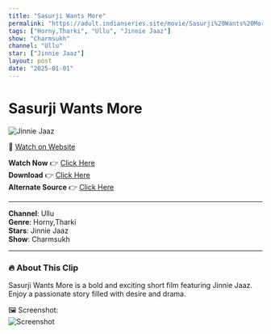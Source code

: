 ```yaml
---
title: "Sasurji Wants More"
permalink: "https://adult.indianseries.site/movie/Sasurji%20Wants%20More"
tags: ["Horny,Tharki", "Ullu", "Jinnie Jaaz"]
show: "Charmsukh"
channel: "Ullu"
star: ["Jinnie Jaaz"]
layout: post
date: "2025-01-01"
---
```


# Sasurji Wants More

![Jinnie Jaaz](https://shorts.desisins.com/wp-content/uploads/2024/03/Charmsukh-Jaane-Anjaane-Jinnie-Jaaz-2-DesiSins.com_.jpg)

🔗 [Watch on Website](https://adult.indianseries.site/movie/Sasurji%20Wants%20More)

**Watch Now** 👉 [Click Here](https://adult.indianseries.site/movie/Sasurji%20Wants%20More)  
**Download** 👉 [Click Here](https://adult.indianseries.site/movie/Sasurji%20Wants%20More)  
**Alternate Source** 👉 [Click Here](https://adult.indianseries.site/movie/Sasurji%20Wants%20More)

---

**Channel**: Ullu  
**Genre**: Horny,Tharki  
**Stars**: Jinnie Jaaz  
**Show**: Charmsukh

---

### 🔥 About This Clip

Sasurji Wants More is a bold and exciting short film featuring Jinnie Jaaz. Enjoy a passionate story filled with desire and drama.
 
🖼️ Screenshot:  
![Screenshot](https://shorts.desisins.com/wp-content/uploads/2024/03/Charmsukh-Jaane-Anjaane-Jinnie-Jaaz-2-DesiSins.com_.jpg)
